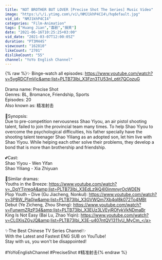 ```yaml
---
title: "NOT BROTHER BUT LOVER [Precise Shot The Series] Music Video"
image: "https:\/\/i.ytimg.com\/vi\/NMJ1khP4CI4\/hqdefault.jpg"
vid_id: "NMJ1khP4CI4"
categories: "Film-Animation"
tags: ["Huang Jian","喜剧","搞笑"]
date: "2021-06-16T10:25:25+03:00"
vid_date: "2021-03-07T12:00:05Z"
duration: "PT3M44S"
viewcount: "162810"
likeCount: "2701"
dislikeCount: "55"
channel: "YoYo English Channel"
---
```

{% raw %}✨ Binge-watch all episodes: <a rel="nofollow" target="blank" href="https://www.youtube.com/watch?v=5ygRDCFmVic&amp;list=PLTB73Ibi_X3Fzn3TU53nI_ptit7QCozuG">https://www.youtube.com/watch?v=5ygRDCFmVic&amp;list=PLTB73Ibi_X3Fzn3TU53nI_ptit7QCozuG</a><br /><br />Drama name: Precise Shot<br />Genres: BL, Bromance, Friendship, Sports<br />Episodes: 20<br />Also known as: 精准射击<br /><br />💬Synopsis:<br />Due to pre-competition nervousness Shao Yiyou, an air pistol shooting talent, failed to join the provincial team many times. To help Shao Yiyou to overcome the psychological difficulties, his father specially have the shooting talent teenager Shao Yiliang as an adopted son, let him live with Shao Yiyou. While helping each other solve their problems, they develop a bond that is more than brothership and friendship.<br /><br />💕Cast:<br />Shao Yiyou - Wen Yifan<br />Shao Yiliang - Xia Zhiyuan<br /><br />🌟Similar dramas:<br />Youths in the Breeze: <a rel="nofollow" target="blank" href="https://www.youtube.com/watch?v=_DqYTjrreqA&amp;list=PLTB73Ibi_X3EdLz9iQ4I0inmnyrOcWDEN">https://www.youtube.com/watch?v=_DqYTjrreqA&amp;list=PLTB73Ibi_X3EdLz9iQ4I0inmnyrOcWDEN</a><br />Plop Youth – Dive (Gu Jiacheng, Nonkul): <a rel="nofollow" target="blank" href="https://www.youtube.com/watch?v=3PBW_Pla0jw&amp;list=PLTB73Ibi_X3GVWQm7Xb4qI8k072To4MBt">https://www.youtube.com/watch?v=3PBW_Pla0jw&amp;list=PLTB73Ibi_X3GVWQm7Xb4qI8k072To4MBt</a><br />Debut (Ye Zicheng, Zhou Sheng): <a rel="nofollow" target="blank" href="https://www.youtube.com/watch?v=FunwmZRzP34&amp;list=PLTB73Ibi_X3EUz3LVEyjROfykVkNDmaBr">https://www.youtube.com/watch?v=FunwmZRzP34&amp;list=PLTB73Ibi_X3EUz3LVEyjROfykVkNDmaBr</a><br />King Is Not Easy (Bai Lu, Zhao Yiqin): <a rel="nofollow" target="blank" href="https://www.youtube.com/watch?v=CL0XisZGyJQ&amp;list=PLTB73Ibi_X3E-u407ntQV1311vU_MyCm_">https://www.youtube.com/watch?v=CL0XisZGyJQ&amp;list=PLTB73Ibi_X3E-u407ntQV1311vU_MyCm_</a><br /><br />✨The Best Chinese TV Series Channel✨<br />With the Latest and Fastest ENG SUB on YouTube! <br />Stay with us, you won't be disappointed!<br /><br />#YoYoEnglishChannel #PreciseShot #精准射击{% endraw %}
